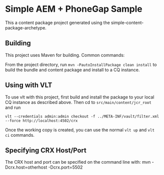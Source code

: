 Simple AEM + PhoneGap Sample
======

This a content package project generated using the simple-content-package-archetype.

Building
--------

This project uses Maven for building. Common commands:

From the project directory, run ``mvn -PautoInstallPackage clean install`` to build the bundle and content package and install to a CQ instance.

Using with VLT
--------------

To use vlt with this project, first build and install the package to your local CQ instance as described above. Then cd to `src/main/content/jcr_root` and run

    vlt --credentials admin:admin checkout -f ../META-INF/vault/filter.xml --force http://localhost:4502/crx

Once the working copy is created, you can use the normal ``vlt up`` and ``vlt ci`` commands.

Specifying CRX Host/Port
------------------------

The CRX host and port can be specified on the command line with:
mvn -Dcrx.host=otherhost -Dcrx.port=5502 <goals>


